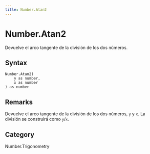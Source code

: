```yaml
---
title: Number.Atan2
---
```


# Number.Atan2


Devuelve el arco tangente de la división de los dos números.


## Syntax

```powerquery
Number.Atan2(
    y as number,
    x as number
) as number
```


## Remarks

Devuelve el arco tangente de la división de los dos números, <code>y</code> y <code>x</code>. La división se construirá como <code>y</code>/<code>x</code>.



## Category
Number.Trigonometry
